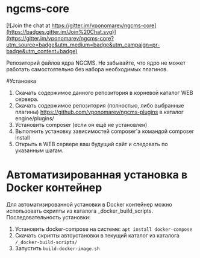 ngcms-core
==========

[![Join the chat at https://gitter.im/vponomarev/ngcms-core](https://badges.gitter.im/Join%20Chat.svg)](https://gitter.im/vponomarev/ngcms-core?utm_source=badge&utm_medium=badge&utm_campaign=pr-badge&utm_content=badge)

Репозиторий файлов ядра NGCMS.
Не забывайте, что ядро не может работать самостоятельно без набора необходимых плагинов.

#Установка
1. Скачать содержимое данного репозитория в корневой каталог WEB сервера.
2. Скачать содержимое репозитория (полностью, либо выбранные плагины) https://github.com/vponomarev/ngcms-plugins в каталог engine/plugins/
3. Установить composer (если он ещё не установлен)
4. Выполнить установку зависимостей composer'а командой composer install
5. Открыть в WEB сервере ваш будущий сайт и следовать по указанным шагам.


# Автоматизированная установка в Docker контейнер
Для автоматизированной установки в Docker контейнер можно использовать скрипты из каталога _docker_build_scripts.
Последовательность установки:
1. Установить docker-compose на системе: `apt install docker-compose`
2. Скачать скрипты автоустановки в текущий каталог из каталога `/_docker-build-scripts/`
3. Запустить `build-docker-image.sh`
